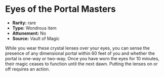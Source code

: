
# Eyes of the Portal Masters

* **Rarity:** rare
* **Type:** Wondrous item
* **Attunement:** No
* **Source:** Vault of Magic


While you wear these crystal lenses over your eyes, you can sense the presence of any dimensional portal within 60 feet of you and whether the portal is one-way or two-way. Once you have worn the eyes for 10 minutes, their magic ceases to function until the next dawn. Putting the lenses on or off requires an action.
